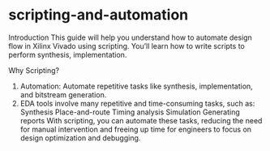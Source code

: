 # scripting-and-automation

Introduction
This guide will help you understand how to automate design flow in Xilinx Vivado using scripting. You’ll learn how to write scripts to perform synthesis, implementation. 

Why Scripting?
1. Automation: Automate repetitive tasks like synthesis, implementation, and bitstream generation.
2. EDA tools involve many repetitive and time-consuming tasks, such as:
    Synthesis
    Place-and-route
    Timing analysis
    Simulation
    Generating reports
    With scripting, you can automate these tasks, reducing the need for manual intervention and freeing up time for engineers to focus on design optimization and debugging.

   
